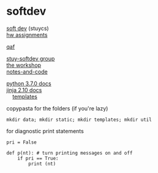 # softdev

[soft dev](http://www.stuycs.org/courses/software-development/mykolyk-1) (stuycs)  
[hw assignments](https://docs.google.com/a/stuy.edu/document/d/e/2PACX-1vQDkHCRKND99iCgSfbr7Y8-SvwwO_xQVHTjK2kmJqNawfZQUITFS2quraRPJp3XHtipAYFfvhBRwVZi/pub)

[qaf](https://groups.google.com/a/stuy.edu/forum/#!forum/softdev18-19)

[stuy-softdev group](https://github.com/stuy-softdev)  
[the workshop](https://github.com/stuy-softdev/workshop)  
[notes-and-code](https://github.com/stuy-softdev/notes-and-code)  

[python 3.7.0 docs](https://docs.python.org/3/)  
[jinja 2.10 docs](http://jinja.pocoo.org/docs/2.10/)  
&nbsp;&nbsp;&nbsp;&nbsp;[templates](http://jinja.pocoo.org/docs/2.10/templates/)

copypasta for the folders (if you're lazy)

```
mkdir data; mkdir static; mkdir templates; mkdir util
```

for diagnostic print statements

```
pri = False

def p(nt): # turn printing messages on and off
    if pri == True: 
        print (nt)
```
